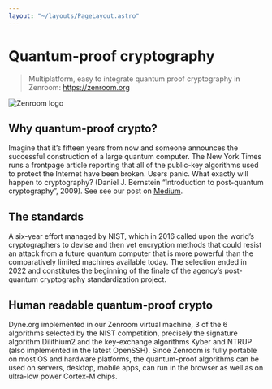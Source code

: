 ```yaml
---
layout: "~/layouts/PageLayout.astro"
---
```

# Quantum-proof cryptography 

> Multiplatform, easy to integrate quantum proof cryptography in Zenroom: https://zenroom.org

![Zenroom logo](https://zenroom.org/wp-content/uploads/2019/11/zenroom.png)


## Why quantum-proof crypto?

Imagine that it’s fifteen years from now and someone announces the successful construction of a large quantum computer. The New York Times runs a frontpage article reporting that all of the public-key algorithms used to protect the Internet have been broken. Users panic. What exactly will happen to cryptography? (Daniel J. Bernstein “Introduction to post-quantum cryptography”, 2009). See see our post on [Medium](https://medium.com/think-do-tank/quantum-proof-cryptography-e23b165b3bbd).

## The standards
A six-year effort managed by NIST, which in 2016 called upon the world’s cryptographers to devise and then vet encryption methods that could resist an attack from a future quantum computer that is more powerful than the comparatively limited machines available today. The selection ended in 2022 and constitutes the beginning of the finale of the agency’s post-quantum cryptography standardization project.

## Human readable quantum-proof crypto
Dyne.org implemented in our Zenroom virtual machine, 3 of the 6 algorithms selected by the NIST competition, precisely the signature algorithm Dilithium2 and the key-exchange algorithms Kyber and NTRUP (also implemented in the latest OpenSSH). Since Zenroom is fully portable on most OS and hardware platforms, the quantum-proof algorithms can be used on servers, desktop, mobile apps, can run in the browser as well as on ultra-low power Cortex-M chips.
